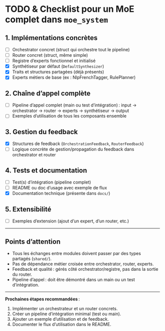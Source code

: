 # TODO & Checklist pour un MoE complet dans `moe_system`

## 1. Implémentations concrètes
- [ ] Orchestrator concret (struct qui orchestre tout le pipeline)
- [ ] Router concret (struct, même simple)
- [ ] Registre d’experts fonctionnel et initialisé
- [x] Synthétiseur par défaut (`DefaultSynthesizer`)
- [x] Traits et structures partagées (déjà présents)
- [x] Experts métiers de base (ex : NlpFrenchTagger, RulePlanner)

## 2. Chaîne d’appel complète
- [ ] Pipeline d’appel complet (main ou test d’intégration) : input → orchestrator → router → experts → synthétiseur → output
- [ ] Exemples d’utilisation de tous les composants ensemble

## 3. Gestion du feedback
- [x] Structures de feedback (`OrchestrationFeedback`, `RouterFeedback`)
- [ ] Logique concrète de gestion/propagation du feedback dans orchestrator et router

## 4. Tests et documentation
- [ ] Test(s) d’intégration (pipeline complet)
- [ ] README ou doc d’usage avec exemple de flux
- [x] Documentation technique (présente dans `docs/`)

## 5. Extensibilité
- [ ] Exemples d’extension (ajout d’un expert, d’un router, etc.)

---

## Points d’attention
- Tous les échanges entre modules doivent passer par des types partagés (`shared/`).
- Pas de dépendance métier croisée entre orchestrator, router, experts.
- Feedback et qualité : gérés côté orchestrator/registre, pas dans la sortie du router.
- Pipeline d’appel : doit être démontré dans un main ou un test d’intégration.

---

**Prochaines étapes recommandées** :
1. Implémenter un orchestrateur et un router concrets.
2. Créer un pipeline d’intégration minimal (test ou main).
3. Ajouter un exemple d’utilisation et de feedback.
4. Documenter le flux d’utilisation dans le README.
